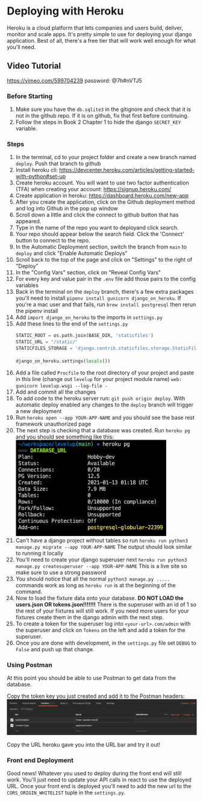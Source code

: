 # Deploying with Heroku
Heroku is a cloud platform that lets companies and users build, deliver, monitor and scale apps. It's pretty simple to use for deploying your django application. Best of all, there's a free tier that will work well enough for what you'll need.

## Video Tutorial
https://vimeo.com/599704239 password: @7h#nVTJ5

### Before Starting
1. Make sure you have the `db.sqlite3` in the gitignore and check that it is not in the github repo. If it is on github, fix that first before continuing.
2. Follow the steps in Book 2 Chapter 1 to hide the django `SECRET_KEY` variable.

### Steps
1. In the terminal, cd to your project folder and create a new branch named `deploy`. Push that branch to github
1. Install heroku cli: https://devcenter.heroku.com/articles/getting-started-with-python#set-up
1. Create heroku account. You will want to use two factor authentication (TFA) when creating your account: https://signup.heroku.com/
2. Create application in heroku: https://dashboard.heroku.com/new-app
3. After you create the application, click on the Github deployment method and log into Github in the pop up window
4. Scroll down a little and click the connect to github button that has appeared.
5. Type in the name of the repo you want to deployand click search.
6. Your repo should appear below the search field. Click the 'Connect' button to connect to the repo.
6. In the Automatic Deployment section, switch the branch from `main` to `deploy` and click "Enable Automatic Deploys"
7. Scroll back to the top of the page and click on "Settings" to the right of "Deploy"
8. In the "Config Vars" section, click on "Reveal Config Vars"
9. For every key and value pair in the `.env` file add those pairs to the config variables
10. Back in the terminal on the `deploy` branch, there's a few extra packages you'll need to install `pipenv install gunicorn django_on_heroku`. If you're a mac user and that fails, run `brew install postgresql` then rerun the pipenv install
11. Add `import django_on_heroku` to the imports in `settings.py`
12. Add these lines to the end of the `settings.py`
    ```py
    STATIC_ROOT = os.path.join(BASE_DIR, 'staticfiles')
    STATIC_URL = "/static/"
    STATICFILES_STORAGE = 'django.contrib.staticfiles.storage.StaticFilesStorage'

    django_on_heroku.settings(locals())
    ```
4. Add a file called `Procfile` to the root directory of your project and paste in this line (change out `levelup` for your project module name) `web: gunicorn levelup.wsgi --log-file -`
1. Add and commit all the changes
1. To add code to the heroku server run: `git push origin deploy`. With automatic deploy enabled any changes to the `deploy` branch will trigger a new deployment
1. Run `heroku open --app YOUR-APP-NAME` and you should see the base rest framework unauthorized page
1. The next step is checking that a database was created. Run `heroku pg` and you should see something like this:
![heroku pg output](./images/heroku_pg_output.png)
1. Can't have a django project without tables so run `heroku run python3 manage.py migrate --app YOUR-APP-NAME` The output should look similar to running it locally
1. You'll need to create your django superuser next `heroku run python3 manage.py createsuperuser --app YOUR-APP-NAME` This is a live site so make sure to use a strong password
1. You should notice that all the normal `python3 manage.py .....` commands work as long as `heroku run` is at the beginning of the command.
1. Now to load the fixture data onto your database. **DO NOT LOAD the users.json OR tokens.json!!!!!!!** There is the superuser with an id of 1 so the rest of your fixtures will still work. If you need more users for your fixtures create them in the django admin with the next step.
1. To create a token for the superuser log into `<your-url>.com/admin` with the superuser and click on `Tokens` on the left and add a token for the superuser.
1. Once you are done with development, in the `settings.py` file set `DEBUG` to `False` and push up that change.
### Using Postman

At this point you should be able to use Postman to get data from the database.

Copy the token key you just created and add it to the Postman headers:
![postman example headers](./images/postman_ex.png)

Copy the URL heroku gave you into the URL bar and try it out!


### Front end Deployment
Good news! Whatever you used to deploy during the front end will still work. You'll just need to update your API calls in react to use the deployed URL. Once your front end is deployed you'll need to add the new url to the `CORS_ORIGIN_WHITELIST` tuple in the `settings.py`.
